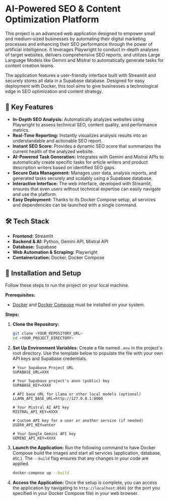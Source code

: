 # AI-Powered SEO & Content Optimization Platform

This project is an advanced web application designed to empower small and medium-sized businesses by automating their digital marketing processes and enhancing their SEO performance through the power of artificial intelligence. It leverages Playwright to conduct in-depth analyses of target websites, delivers comprehensive SEO reports, and utilizes Large Language Models like Gemini and Mistral to automatically generate tasks for content creation teams.

The application features a user-friendly interface built with Streamlit and securely stores all data in a Supabase database. Designed for easy deployment with Docker, this tool aims to give businesses a technological edge in SEO optimization and content strategy.

## 🚀 Key Features

*   **In-Depth SEO Analysis:** Automatically analyzes websites using Playwright to assess technical SEO, content quality, and performance metrics.
*   **Real-Time Reporting:** Instantly visualizes analysis results into an understandable and actionable SEO report.
*   **Instant SEO Score:** Provides a dynamic SEO score that summarizes the current health of the analyzed website.
*   **AI-Powered Task Generation:** Integrates with Gemini and Mistral APIs to automatically create specific tasks for article writers and product description writers based on identified SEO gaps.
*   **Secure Data Management:** Manages user data, analysis reports, and generated tasks securely and scalably using a Supabase database.
*   **Interactive Interface:** The web interface, developed with Streamlit, ensures that even users without technical expertise can easily navigate and use the platform.
*   **Easy Deployment:** Thanks to its Docker Compose setup, all services and dependencies can be launched with a single command.

## 🛠️ Tech Stack

*   **Frontend:** Streamlit
*   **Backend & AI:** Python, Gemini API, Mistral API
*   **Database:** Supabase
*   **Web Automation & Scraping:** Playwright
*   **Containerization:** Docker, Docker Compose

## 🔧 Installation and Setup

Follow these steps to run the project on your local machine.

**Prerequisites:**
*   [Docker](https://www.docker.com/get-started) and [Docker Compose](https://docs.docker.com/compose/install/) must be installed on your system.

**Steps:**

1.  **Clone the Repository:**
    ```bash
    git clone <YOUR_REPOSITORY_URL>
    cd <YOUR_PROJECT_DIRECTORY>
    ```

2.  **Set Up Environment Variables:**
    Create a file named `.env` in the project's root directory. Use the template below to populate the file with your own API keys and Supabase credentials.

    ```env
    # Your Supabase Project URL
    SUPABASE_URL=XXX

    # Your Supabase project's anon (public) key
    SUPABASE_KEY=XXXX

    # API base URL for Llama or other local models (optional)
    LLAMA_API_BASE_URL=http://127.0.0.1:8000

    # Your Mistral AI API key
    MISTRAL_API_KEY=XXXX

    # Custom API key for a user or another service (if needed)
    USER0_API_KEY=enter

    # Your Google Gemini API key
    GEMINI_API_KEY=XXXX
    ```

3.  **Launch the Application:**
    Run the following command to have Docker Compose build the images and start all services (application, database, etc.). The `--build` flag ensures that any changes in your code are applied.

    ```bash
    docker-compose up --build
    ```

4.  **Access the Application:**
    Once the setup is complete, you can access the application by navigating to `http://localhost:8501` (or the port you specified in your Docker Compose file) in your web browser.
